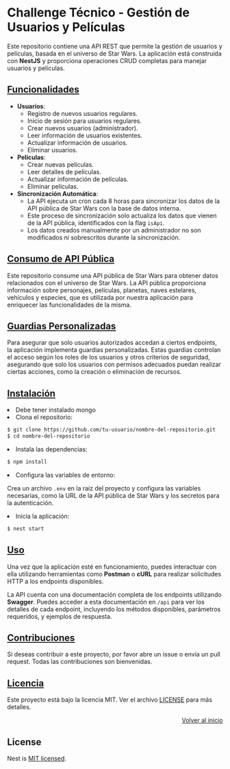 <a href="#challenge-técnico---gestión-de-usuarios-y-películas" id="top"></a>

<h1>Challenge Técnico - Gestión de Usuarios y Películas</h1>

<p>
  Este repositorio contiene una API REST que permite la gestión de usuarios y películas, basada en el universo de Star Wars. La aplicación está construida con <strong>NestJS</strong> y proporciona operaciones CRUD completas para manejar usuarios y películas.
</p>

<h2><a href="#funcionalidades">Funcionalidades</a></h2>

<ul>
  <li><strong>Usuarios</strong>:
    <ul>
      <li>Registro de nuevos usuarios regulares.</li>
      <li>Inicio de sesión para usuarios regulares.</li>
      <li>Crear nuevos usuarios (administrador).</li>
      <li>Leer información de usuarios existentes.</li>
      <li>Actualizar información de usuarios.</li>
      <li>Eliminar usuarios.</li>
    </ul>
  </li>
  <li><strong>Películas</strong>:
    <ul>
      <li>Crear nuevas películas.</li>
      <li>Leer detalles de películas.</li>
      <li>Actualizar información de películas.</li>
      <li>Eliminar películas.</li>
    </ul>
  </li>
  <li><strong>Sincronización Automática</strong>:
    <ul>
      <li>La API ejecuta un cron cada 8 horas para sincronizar los datos de la API pública de Star Wars con la base de datos interna.</li>
      <li>Este proceso de sincronización solo actualiza los datos que vienen de la API pública, identificados con la flag <code>isApi</code>.</li>
      <li>Los datos creados manualmente por un administrador no son modificados ni sobrescritos durante la sincronización.</li>
    </ul>
  </li>
</ul>

<h2><a href="#consumo-de-api-pública">Consumo de API Pública</a></h2>

<p>
  Este repositorio consume una API pública de Star Wars para obtener datos relacionados con el universo de Star Wars. La API pública proporciona información sobre personajes, películas, planetas, naves estelares, vehículos y especies, que es utilizada por nuestra aplicación para enriquecer las funcionalidades de la misma.
</p>

<h2><a href="#guardias-personalizadas">Guardias Personalizadas</a></h2>

<p>
  Para asegurar que solo usuarios autorizados accedan a ciertos endpoints, la aplicación implementa guardias personalizadas. Estas guardias controlan el acceso según los roles de los usuarios y otros criterios de seguridad, asegurando que solo los usuarios con permisos adecuados puedan realizar ciertas acciones, como la creación o eliminación de recursos.
</p>

<h2><a href="#instalación">Instalación</a></h2>
<li>Debe tener instalado mongo </li>
<li>Clona el repositorio: </li>

```bash
$ git clone https://github.com/tu-usuario/nombre-del-repositorio.git
$ cd nombre-del-repositorio
```
 
<li>Instala las dependencias:  </li>

 ```bash
$ npm install
```
 

<li>Configura las variables de entorno:
    <p>
     Crea un archivo <code>.env</code> en la raíz del proyecto y configura las variables necesarias, como la URL de la API pública de Star Wars y los secretos para la autenticación.
    </p>
  </li>
  <li>Inicia la aplicación:</li>

```bash
$ nest start
```

<h2><a href="#uso">Uso</a></h2>

<p>
  Una vez que la aplicación esté en funcionamiento, puedes interactuar con ella utilizando herramientas como <strong>Postman</strong> o <strong>cURL</strong> para realizar solicitudes HTTP a los endpoints disponibles.
</p>
<p>
  La API cuenta con una documentación completa de los endpoints utilizando <strong>Swagger</strong>. Puedes acceder a esta documentación en <code>/api</code> para ver los detalles de cada endpoint, incluyendo los métodos disponibles, parámetros requeridos, y ejemplos de respuesta.
</p>

<h2><a href="#contribuciones">Contribuciones</a></h2>

<p>
  Si deseas contribuir a este proyecto, por favor abre un issue o envía un pull request. Todas las contribuciones son bienvenidas.
</p>

<h2><a href="#licencia">Licencia</a></h2>

<p>
  Este proyecto está bajo la licencia MIT. Ver el archivo <a href="./LICENSE">LICENSE</a> para más detalles.
</p>

<p align="right">
  <a href="#top">Volver al inicio</a>
</p>


## License

Nest is [MIT licensed](https://github.com/nestjs/nest/blob/master/LICENSE).
